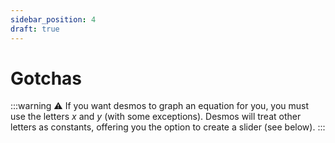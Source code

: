 ```yaml
---
sidebar_position: 4
draft: true
---
```

# Gotchas

:::warning
⚠️ If you want desmos to graph an equation for you, you must use the letters $x$ and $y$ (with some exceptions). Desmos will treat other letters as constants, offering you the option to create a slider (see below).
:::

